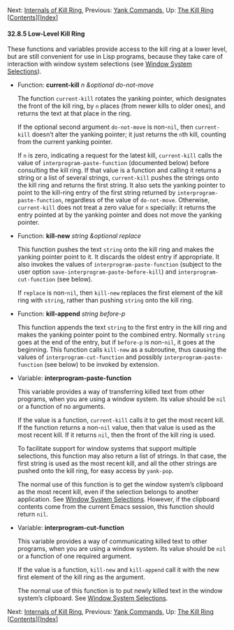 <!-- This is the GNU Emacs Lisp Reference Manual
corresponding to Emacs version 27.2.

Copyright (C) 1990-1996, 1998-2021 Free Software Foundation,
Inc.

Permission is granted to copy, distribute and/or modify this document
under the terms of the GNU Free Documentation License, Version 1.3 or
any later version published by the Free Software Foundation; with the
Invariant Sections being "GNU General Public License," with the
Front-Cover Texts being "A GNU Manual," and with the Back-Cover
Texts as in (a) below.  A copy of the license is included in the
section entitled "GNU Free Documentation License."

(a) The FSF's Back-Cover Text is: "You have the freedom to copy and
modify this GNU manual.  Buying copies from the FSF supports it in
developing GNU and promoting software freedom." -->

<!-- Created by GNU Texinfo 6.7, http://www.gnu.org/software/texinfo/ -->

Next: [Internals of Kill Ring](Internals-of-Kill-Ring.html), Previous: [Yank Commands](Yank-Commands.html), Up: [The Kill Ring](The-Kill-Ring.html)   \[[Contents](index.html#SEC_Contents "Table of contents")]\[[Index](Index.html "Index")]

#### 32.8.5 Low-Level Kill Ring

These functions and variables provide access to the kill ring at a lower level, but are still convenient for use in Lisp programs, because they take care of interaction with window system selections (see [Window System Selections](Window-System-Selections.html)).

*   Function: **current-kill** *n \&optional do-not-move*

    The function `current-kill` rotates the yanking pointer, which designates the front of the kill ring, by `n` places (from newer kills to older ones), and returns the text at that place in the ring.

    If the optional second argument `do-not-move` is non-`nil`, then `current-kill` doesn’t alter the yanking pointer; it just returns the `n`th kill, counting from the current yanking pointer.

    If `n` is zero, indicating a request for the latest kill, `current-kill` calls the value of `interprogram-paste-function` (documented below) before consulting the kill ring. If that value is a function and calling it returns a string or a list of several strings, `current-kill` pushes the strings onto the kill ring and returns the first string. It also sets the yanking pointer to point to the kill-ring entry of the first string returned by `interprogram-paste-function`, regardless of the value of `do-not-move`. Otherwise, `current-kill` does not treat a zero value for `n` specially: it returns the entry pointed at by the yanking pointer and does not move the yanking pointer.

<!---->

*   Function: **kill-new** *string \&optional replace*

    This function pushes the text `string` onto the kill ring and makes the yanking pointer point to it. It discards the oldest entry if appropriate. It also invokes the values of `interprogram-paste-function` (subject to the user option `save-interprogram-paste-before-kill`) and `interprogram-cut-function` (see below).

    If `replace` is non-`nil`, then `kill-new` replaces the first element of the kill ring with `string`, rather than pushing `string` onto the kill ring.

<!---->

*   Function: **kill-append** *string before-p*

    This function appends the text `string` to the first entry in the kill ring and makes the yanking pointer point to the combined entry. Normally `string` goes at the end of the entry, but if `before-p` is non-`nil`, it goes at the beginning. This function calls `kill-new` as a subroutine, thus causing the values of `interprogram-cut-function` and possibly `interprogram-paste-function` (see below) to be invoked by extension.

<!---->

*   Variable: **interprogram-paste-function**

    This variable provides a way of transferring killed text from other programs, when you are using a window system. Its value should be `nil` or a function of no arguments.

    If the value is a function, `current-kill` calls it to get the most recent kill. If the function returns a non-`nil` value, then that value is used as the most recent kill. If it returns `nil`, then the front of the kill ring is used.

    To facilitate support for window systems that support multiple selections, this function may also return a list of strings. In that case, the first string is used as the most recent kill, and all the other strings are pushed onto the kill ring, for easy access by `yank-pop`.

    The normal use of this function is to get the window system’s clipboard as the most recent kill, even if the selection belongs to another application. See [Window System Selections](Window-System-Selections.html). However, if the clipboard contents come from the current Emacs session, this function should return `nil`.

<!---->

*   Variable: **interprogram-cut-function**

    This variable provides a way of communicating killed text to other programs, when you are using a window system. Its value should be `nil` or a function of one required argument.

    If the value is a function, `kill-new` and `kill-append` call it with the new first element of the kill ring as the argument.

    The normal use of this function is to put newly killed text in the window system’s clipboard. See [Window System Selections](Window-System-Selections.html).

Next: [Internals of Kill Ring](Internals-of-Kill-Ring.html), Previous: [Yank Commands](Yank-Commands.html), Up: [The Kill Ring](The-Kill-Ring.html)   \[[Contents](index.html#SEC_Contents "Table of contents")]\[[Index](Index.html "Index")]
